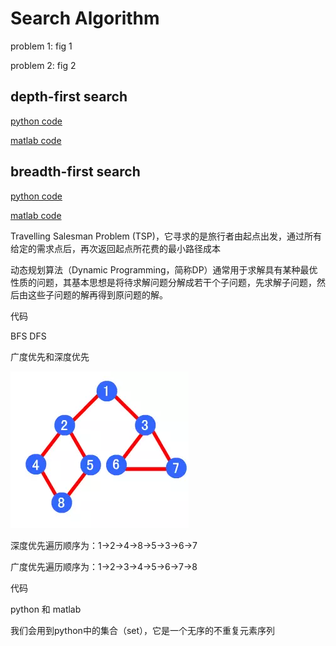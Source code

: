 # Search Algorithm

problem 1: fig 1

problem 2: fig 2

 

##  depth-first search 

[python code]()

[matlab code]()

##  breadth-first search 

[python code]()

[matlab code]()





Travelling Salesman Problem (TSP)，它寻求的是旅行者由起点出发，通过所有给定的需求点后，再次返回起点所花费的最小路径成本



 动态规划算法（Dynamic Programming，简称DP）通常用于求解具有某种最优性质的问题，其基本思想是将待求解问题分解成若干个子问题，先求解子问题，然后由这些子问题的解再得到原问题的解。



代码



BFS DFS

广度优先和深度优先



 ![img](./fig1.png) 



深度优先遍历顺序为：1->2->4->8->5->3->6->7

广度优先遍历顺序为：1->2->3->4->5->6->7->8 



代码

python 和 matlab



我们会用到python中的集合（set），它是一个无序的不重复元素序列

